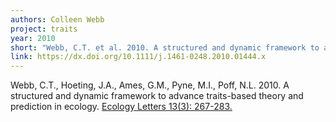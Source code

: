 ```yaml
---
authors: Colleen Webb
project: traits
year: 2010
short: "Webb, C.T. et al. 2010. A structured and dynamic framework to advance traits-based theory and prediction in ecology. Ecology Letters 13(3): 267-283."
link: https://dx.doi.org/10.1111/j.1461-0248.2010.01444.x
---
```


Webb, C.T., Hoeting, J.A., Ames, G.M., Pyne, M.I., Poff, N.L. 2010. A structured and dynamic framework to advance traits-based theory and prediction in ecology. [Ecology Letters 13(3): 267-283.](https://dx.doi.org/10.1111/j.1461-0248.2010.01444.x)
